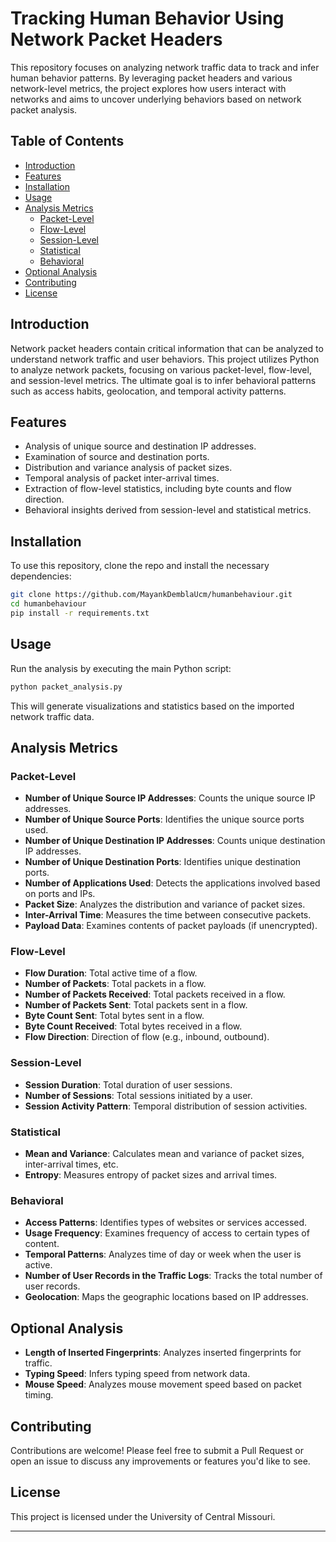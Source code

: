 # Tracking Human Behavior Using Network Packet Headers

This repository focuses on analyzing network traffic data to track and infer human behavior patterns. By leveraging packet headers and various network-level metrics, the project explores how users interact with networks and aims to uncover underlying behaviors based on network packet analysis.

## Table of Contents
- [Introduction](#introduction)
- [Features](#features)
- [Installation](#installation)
- [Usage](#usage)
- [Analysis Metrics](#analysis-metrics)
  - [Packet-Level](#packet-level)
  - [Flow-Level](#flow-level)
  - [Session-Level](#session-level)
  - [Statistical](#statistical)
  - [Behavioral](#behavioral)
- [Optional Analysis](#optional-analysis)
- [Contributing](#contributing)
- [License](#license)

## Introduction

Network packet headers contain critical information that can be analyzed to understand network traffic and user behaviors. This project utilizes Python to analyze network packets, focusing on various packet-level, flow-level, and session-level metrics. The ultimate goal is to infer behavioral patterns such as access habits, geolocation, and temporal activity patterns.

## Features

- Analysis of unique source and destination IP addresses.
- Examination of source and destination ports.
- Distribution and variance analysis of packet sizes.
- Temporal analysis of packet inter-arrival times.
- Extraction of flow-level statistics, including byte counts and flow direction.
- Behavioral insights derived from session-level and statistical metrics.

## Installation

To use this repository, clone the repo and install the necessary dependencies:

```bash
git clone https://github.com/MayankDemblaUcm/humanbehaviour.git
cd humanbehaviour
pip install -r requirements.txt
```

## Usage

Run the analysis by executing the main Python script:

```bash
python packet_analysis.py
```

This will generate visualizations and statistics based on the imported network traffic data.

## Analysis Metrics

### Packet-Level
- **Number of Unique Source IP Addresses**: Counts the unique source IP addresses.
- **Number of Unique Source Ports**: Identifies the unique source ports used.
- **Number of Unique Destination IP Addresses**: Counts unique destination IP addresses.
- **Number of Unique Destination Ports**: Identifies unique destination ports.
- **Number of Applications Used**: Detects the applications involved based on ports and IPs.
- **Packet Size**: Analyzes the distribution and variance of packet sizes.
- **Inter-Arrival Time**: Measures the time between consecutive packets.
- **Payload Data**: Examines contents of packet payloads (if unencrypted).

### Flow-Level
- **Flow Duration**: Total active time of a flow.
- **Number of Packets**: Total packets in a flow.
- **Number of Packets Received**: Total packets received in a flow.
- **Number of Packets Sent**: Total packets sent in a flow.
- **Byte Count Sent**: Total bytes sent in a flow.
- **Byte Count Received**: Total bytes received in a flow.
- **Flow Direction**: Direction of flow (e.g., inbound, outbound).

### Session-Level
- **Session Duration**: Total duration of user sessions.
- **Number of Sessions**: Total sessions initiated by a user.
- **Session Activity Pattern**: Temporal distribution of session activities.

### Statistical
- **Mean and Variance**: Calculates mean and variance of packet sizes, inter-arrival times, etc.
- **Entropy**: Measures entropy of packet sizes and arrival times.

### Behavioral
- **Access Patterns**: Identifies types of websites or services accessed.
- **Usage Frequency**: Examines frequency of access to certain types of content.
- **Temporal Patterns**: Analyzes time of day or week when the user is active.
- **Number of User Records in the Traffic Logs**: Tracks the total number of user records.
- **Geolocation**: Maps the geographic locations based on IP addresses.

## Optional Analysis

- **Length of Inserted Fingerprints**: Analyzes inserted fingerprints for traffic.
- **Typing Speed**: Infers typing speed from network data.
- **Mouse Speed**: Analyzes mouse movement speed based on packet timing.

## Contributing

Contributions are welcome! Please feel free to submit a Pull Request or open an issue to discuss any improvements or features you'd like to see.

## License

This project is licensed under the University of Central Missouri. 

---
